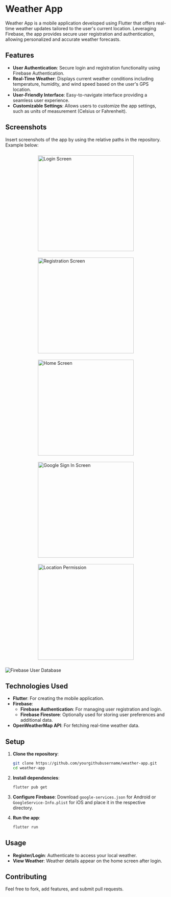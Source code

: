 # Weather App

Weather App is a mobile application developed using Flutter that offers real-time weather updates tailored to the user's current location. Leveraging Firebase, the app provides secure user registration and authentication, allowing personalized and accurate weather forecasts.

## Features

- **User Authentication**: Secure login and registration functionality using Firebase Authentication.
- **Real-Time Weather**: Displays current weather conditions including temperature, humidity, and wind speed based on the user's GPS location.
- **User-Friendly Interface**: Easy-to-navigate interface providing a seamless user experience.
- **Customizable Settings**: Allows users to customize the app settings, such as units of measurement (Celsius or Fahrenheit).

## Screenshots

Insert screenshots of the app by using the relative paths in the repository. Example below:

<div style="display: flex; flex-wrap: wrap; justify-content: space-around;">
    <img src="screenshot/ss2.jpeg" alt="Login Screen" width="300" style="margin: 10px;"/>
    <img src="screenshot/ss3.jpeg" alt="Registration Screen" width="300" style="margin: 10px;"/>
    <img src="screenshot/ss4.jpeg" alt="Home Screen" width="300" style="margin: 10px;"/>
    <img src="screenshot/ss5.jpeg" alt="Google Sign In Screen" width="300" style="margin: 10px;"/>
    <img src="screenshot/ss6.jpeg" alt="Location Permission" width="300" style="margin: 10px;"/>
</div>

![Firebase User Database](screenshot/ss1.png)


## Technologies Used

- **Flutter**: For creating the mobile application.
- **Firebase**:
  - **Firebase Authentication**: For managing user registration and login.
  - **Firebase Firestore**: Optionally used for storing user preferences and additional data.
- **OpenWeatherMap API**: For fetching real-time weather data.

## Setup

1. **Clone the repository**:
    ```bash
    git clone https://github.com/yourgithubusername/weather-app.git
    cd weather-app
    ```

2. **Install dependencies**:
    ```bash
    flutter pub get
    ```

3. **Configure Firebase**:
    Download `google-services.json` for Android or `GoogleService-Info.plist` for iOS and place it in the respective directory.

4. **Run the app**:
    ```bash
    flutter run
    ```

## Usage

- **Register/Login**: Authenticate to access your local weather.
- **View Weather**: Weather details appear on the home screen after login.

## Contributing

Feel free to fork, add features, and submit pull requests.
